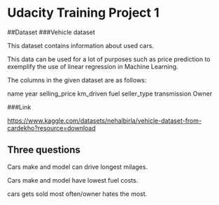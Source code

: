 # Udacity Training Project 1
##Dataset
###Vehicle dataset

This dataset contains information about used cars.

This data can be used for a lot of purposes such as price prediction to exemplify the use of linear regression in Machine Learning.

The columns in the given dataset are as follows:

name
year
selling_price
km_driven
fuel
seller_type
transmission
Owner

###Link

https://www.kaggle.com/datasets/nehalbirla/vehicle-dataset-from-cardekho?resource=download

## Three questions
Cars make and model can drive longest milages.

Cars make and model have lowest fuel costs.

cars gets sold most often/owner hates the most.

